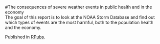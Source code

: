 #The consequences of severe weather events in public health and in the economy  
The goal of this report is to look at the NOAA Storm Database and find out which types of events are the most harmful, both to the population health and the economy. 
  
Published in [RPubs](https://rpubs.com/Licister/stormdata).
